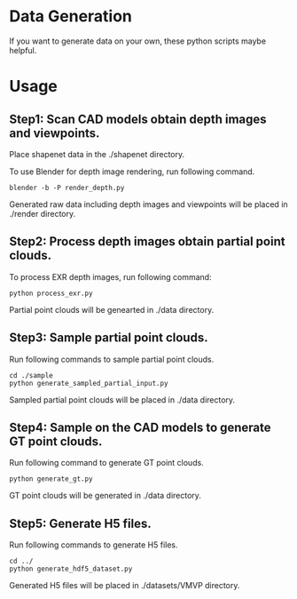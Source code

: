 # Data Generation 
If you want to generate data on your own, these python scripts maybe helpful. 

# Usage

## Step1: Scan CAD models obtain depth images and viewpoints.

Place shapenet data in the ./shapenet directory. 

To use Blender for depth image rendering, run following command.
```
blender -b -P render_depth.py
```
Generated raw data including depth images and viewpoints will be placed in ./render directory.

## Step2: Process depth images obtain partial point clouds.

To process EXR depth images, run following command:
```
python process_exr.py
```
Partial point clouds will be genearted in ./data directory.

## Step3: Sample partial point clouds.
Run following commands to sample partial point clouds.
```
cd ./sample
python generate_sampled_partial_input.py
```
Sampled partial point clouds will be placed in ./data directory.

## Step4: Sample on the CAD models to generate GT point clouds.
Run following command to generate GT point clouds.
```
python generate_gt.py
```
GT point clouds will be generated in ./data directory.

## Step5: Generate H5 files.
Run following commands to generate H5 files.
```
cd ../
python generate_hdf5_dataset.py
```
Generated H5 files will be placed in ./datasets/VMVP directory.








